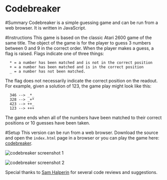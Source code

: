 Codebreaker
===========

#Summary
Codebreaker is a simple guessing game and can be run from a web browser. It is written in JavaScript.

#Instructions
This game is based on the classic Atari 2600 game of the same
title. The object of the game is for the player to guess 3
numbers between 0 and 9 in the correct order. When the player
makes a guess, a flag is raised. Flags indicate one of three things:

```
  * = a number has been matched and is not in the correct position
  + = a number has been matched and is in the correct position
  _ = a number has not been matched.
```

The flag does not necessarily indicate the correct position on
the readout. For example, given a solution of 123, the game play
might look like this:

```
  346 --> _*_
  328 --> _+*
  423 --> ++_
  123 --> +++
```

The game ends when all of the numbers have been matched
to their correct positions or 10 guesses have been taken.

#Setup
This version can be run from a web browser. Download the source and open the ```index.html``` page in a browser or you can play the game here: [codebreaker](http://automaton.host-ed.me/apps/cb/).

![codebreaker screenshot 1](https://dl.dropboxusercontent.com/u/54256847/cb-01.png)

![codebreaker screenshot 2](https://dl.dropboxusercontent.com/u/54256847/cb-02.png)

Special thanks to [Sam Halperin](https://github.com/shalperin) for several code reviews and suggestions.